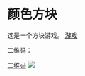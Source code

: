 # 颜色方块

这是一个方块游戏。
[游戏](https://yufeixian.github.io/Color_Block_SCV/)

二维码：

[二维码](https://yufeixian.github.io/Color_Block_SCV/img/QRCode.png)
![](https://yufeixian.github.io/Color_Block_SCV/img/QRCode.png)